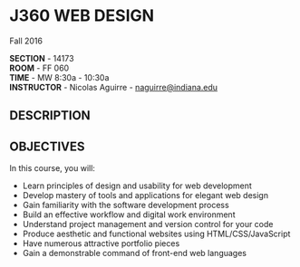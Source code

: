 # J360 WEB DESIGN
Fall 2016

**SECTION** - 14173  
**ROOM** - FF 060  
**TIME** - MW 8:30a - 10:30a  
**INSTRUCTOR** - Nicolas Aguirre - naguirre@indiana.edu  

## DESCRIPTION

## OBJECTIVES
In this course, you will:

 * Learn principles of design and usability for web development
 * Develop mastery of tools and applications for elegant web design
 * Gain familiarity with the software development process
 * Build an effective workflow and digital work environment
 * Understand project management and version control for your code
 * Produce aesthetic and functional websites using HTML/CSS/JavaScript
 * Have numerous attractive portfolio pieces
 * Gain a demonstrable command of front-end web languages